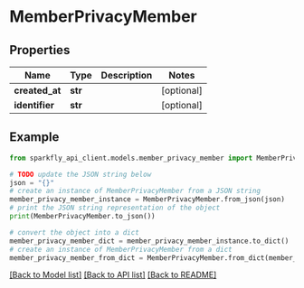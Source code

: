 # MemberPrivacyMember


## Properties

Name | Type | Description | Notes
------------ | ------------- | ------------- | -------------
**created_at** | **str** |  | [optional] 
**identifier** | **str** |  | [optional] 

## Example

```python
from sparkfly_api_client.models.member_privacy_member import MemberPrivacyMember

# TODO update the JSON string below
json = "{}"
# create an instance of MemberPrivacyMember from a JSON string
member_privacy_member_instance = MemberPrivacyMember.from_json(json)
# print the JSON string representation of the object
print(MemberPrivacyMember.to_json())

# convert the object into a dict
member_privacy_member_dict = member_privacy_member_instance.to_dict()
# create an instance of MemberPrivacyMember from a dict
member_privacy_member_from_dict = MemberPrivacyMember.from_dict(member_privacy_member_dict)
```
[[Back to Model list]](../README.md#documentation-for-models) [[Back to API list]](../README.md#documentation-for-api-endpoints) [[Back to README]](../README.md)


